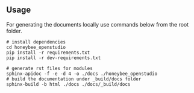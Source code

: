 
## Usage
For generating the documents locally use commands below from the root folder. 

```shell
# install dependencies
cd honeybee_openstudio
pip install -r requirements.txt
pip install -r dev-requirements.txt

# generate rst files for modules
sphinx-apidoc -f -e -d 4 -o ./docs ./honeybee_openstudio
# build the documentation under _build/docs folder
sphinx-build -b html ./docs ./docs/_build/docs
```
